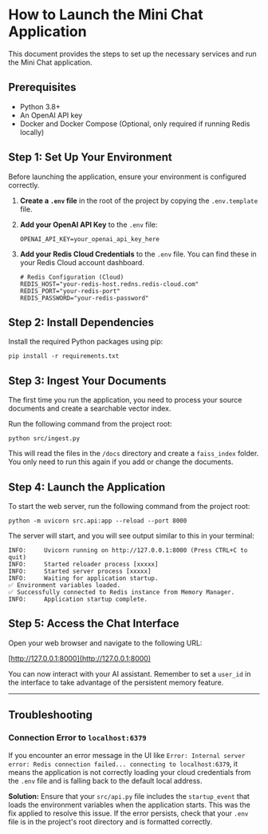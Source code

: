 
# How to Launch the Mini Chat Application

This document provides the steps to set up the necessary services and run the Mini Chat application.

## Prerequisites

- Python 3.8+
- An OpenAI API key
- Docker and Docker Compose (Optional, only required if running Redis locally)

## Step 1: Set Up Your Environment

Before launching the application, ensure your environment is configured correctly.

1.  **Create a `.env` file** in the root of the project by copying the `.env.template` file.

2.  **Add your OpenAI API Key** to the `.env` file:
    ```
    OPENAI_API_KEY=your_openai_api_key_here
    ```

3.  **Add your Redis Cloud Credentials** to the `.env` file. You can find these in your Redis Cloud account dashboard.
    ```
    # Redis Configuration (Cloud)
    REDIS_HOST="your-redis-host.redns.redis-cloud.com"
    REDIS_PORT="your-redis-port"
    REDIS_PASSWORD="your-redis-password"
    ```

## Step 2: Install Dependencies

Install the required Python packages using pip:

```shell
pip install -r requirements.txt
```

## Step 3: Ingest Your Documents

The first time you run the application, you need to process your source documents and create a searchable vector index.

Run the following command from the project root:

```shell
python src/ingest.py
```

This will read the files in the `/docs` directory and create a `faiss_index` folder. You only need to run this again if you add or change the documents.

## Step 4: Launch the Application

To start the web server, run the following command from the project root:

```shell
python -m uvicorn src.api:app --reload --port 8000
```

The server will start, and you will see output similar to this in your terminal:

```
INFO:     Uvicorn running on http://127.0.0.1:8000 (Press CTRL+C to quit)
INFO:     Started reloader process [xxxxx]
INFO:     Started server process [xxxxx]
INFO:     Waiting for application startup.
✅ Environment variables loaded.
✅ Successfully connected to Redis instance from Memory Manager.
INFO:     Application startup complete.
```

## Step 5: Access the Chat Interface

Open your web browser and navigate to the following URL:

[http://127.0.0.1:8000](http://127.0.0.1:8000)

You can now interact with your AI assistant. Remember to set a `user_id` in the interface to take advantage of the persistent memory feature.

---

## Troubleshooting

### Connection Error to `localhost:6379`

If you encounter an error message in the UI like `Error: Internal server error: Redis connection failed... connecting to localhost:6379`, it means the application is not correctly loading your cloud credentials from the `.env` file and is falling back to the default local address.

**Solution:**
Ensure that your `src/api.py` file includes the `startup_event` that loads the environment variables when the application starts. This was the fix applied to resolve this issue. If the error persists, check that your `.env` file is in the project's root directory and is formatted correctly.
